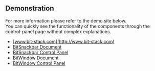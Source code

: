 ## Demonstration
For more information please refer to the demo site below.  
You can quickly see the functionality of the components through the control-panel page without complex explanations.
- [www.bit-stack.com](http://www.bit-stack.com)
- [BitSnackbar Document](www.bit-stack.com/bit-snackbar/demo/document.html)
- [BitSnackbar Control Panel](www.bit-stack.com/bit-snackbar/demo/control-panel.html)
- [BitWindow Document](www.bit-stack.com/bit-window/demo/document.html)
- [BitWindow Control Panel](www.bit-stack.com/bit-window/demo/control-panel.html)
